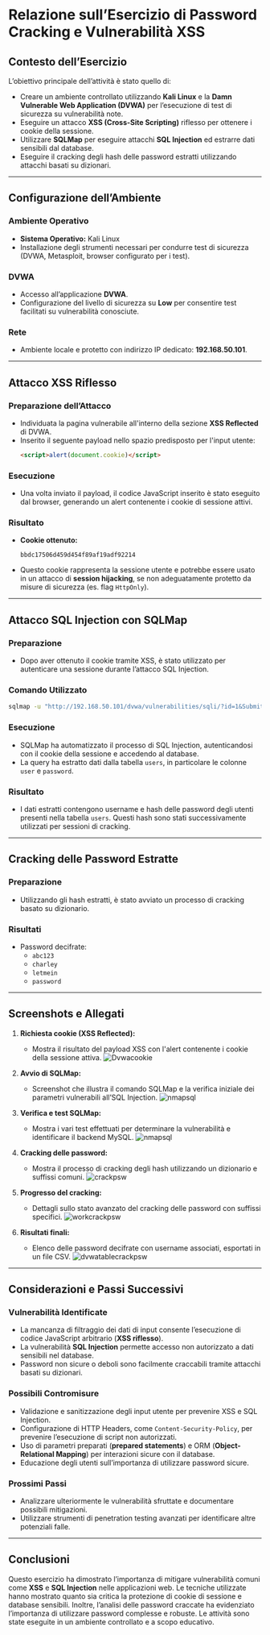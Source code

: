 
# Relazione sull’Esercizio di Password Cracking e Vulnerabilità XSS

## Contesto dell’Esercizio
L’obiettivo principale dell’attività è stato quello di:

- Creare un ambiente controllato utilizzando **Kali Linux** e la **Damn Vulnerable Web Application (DVWA)** per l’esecuzione di test di sicurezza su vulnerabilità note.
- Eseguire un attacco **XSS (Cross-Site Scripting)** riflesso per ottenere i cookie della sessione.
- Utilizzare **SQLMap** per eseguire attacchi **SQL Injection** ed estrarre dati sensibili dal database.
- Eseguire il cracking degli hash delle password estratti utilizzando attacchi basati su dizionari.

---

## Configurazione dell’Ambiente

### Ambiente Operativo
- **Sistema Operativo:** Kali Linux
- Installazione degli strumenti necessari per condurre test di sicurezza (DVWA, Metasploit, browser configurato per i test).

### DVWA
- Accesso all’applicazione **DVWA**.
- Configurazione del livello di sicurezza su **Low** per consentire test facilitati su vulnerabilità conosciute.

### Rete
- Ambiente locale e protetto con indirizzo IP dedicato: **192.168.50.101**.

---

## Attacco XSS Riflesso

### Preparazione dell’Attacco
- Individuata la pagina vulnerabile all'interno della sezione **XSS Reflected** di DVWA.
- Inserito il seguente payload nello spazio predisposto per l'input utente:
  ```html
  <script>alert(document.cookie)</script>
  ```

### Esecuzione
- Una volta inviato il payload, il codice JavaScript inserito è stato eseguito dal browser, generando un alert contenente i cookie di sessione attivi.

### Risultato
- **Cookie ottenuto:**
  ```
  bbdc17506d459d454f89af19adf92214
  ```
- Questo cookie rappresenta la sessione utente e potrebbe essere usato in un attacco di **session hijacking**, se non adeguatamente protetto da misure di sicurezza (es. flag `HttpOnly`).

---

## Attacco SQL Injection con SQLMap

### Preparazione
- Dopo aver ottenuto il cookie tramite XSS, è stato utilizzato per autenticare una sessione durante l’attacco SQL Injection.

### Comando Utilizzato
```bash
sqlmap -u "http://192.168.50.101/dvwa/vulnerabilities/sqli/?id=1&Submit=Submit" --cookie="PHPSESSID=bbdc17506d459d454f89af19adf92214; security=low" -D dvwa -T users -C user,password --dump
```

### Esecuzione
- SQLMap ha automatizzato il processo di SQL Injection, autenticandosi con il cookie della sessione e accedendo al database.
- La query ha estratto dati dalla tabella `users`, in particolare le colonne `user` e `password`.

### Risultato
- I dati estratti contengono username e hash delle password degli utenti presenti nella tabella `users`. Questi hash sono stati successivamente utilizzati per sessioni di cracking.

---

## Cracking delle Password Estratte

### Preparazione
- Utilizzando gli hash estratti, è stato avviato un processo di cracking basato su dizionario.

### Risultati
- Password decifrate:
  - `abc123`
  - `charley`
  - `letmein`
  - `password`

---

## Screenshots e Allegati

1. **Richiesta cookie (XSS Reflected):**
   - Mostra il risultato del payload XSS con l'alert contenente i cookie della sessione attiva.
   ![Dvwacookie](./Screen1.png)

2. **Avvio di SQLMap:**
   - Screenshot che illustra il comando SQLMap e la verifica iniziale dei parametri vulnerabili all’SQL Injection.
   ![nmapsql](./Screen2.png)

3. **Verifica e test SQLMap:**
   - Mostra i vari test effettuati per determinare la vulnerabilità e identificare il backend MySQL.
   ![nmapsql](./Screen3.png)

4. **Cracking delle password:**
   - Mostra il processo di cracking degli hash utilizzando un dizionario e suffissi comuni.
   ![crackpsw](./Screen4.png)

5. **Progresso del cracking:**
   - Dettagli sullo stato avanzato del cracking delle password con suffissi specifici.
   ![workcrackpsw](./Screen5.png)

6. **Risultati finali:**
   - Elenco delle password decifrate con username associati, esportati in un file CSV.
   ![dvwatablecrackpsw](./Screen6.png)

---

## Considerazioni e Passi Successivi

### Vulnerabilità Identificate
- La mancanza di filtraggio dei dati di input consente l’esecuzione di codice JavaScript arbitrario (**XSS riflesso**).
- La vulnerabilità **SQL Injection** permette accesso non autorizzato a dati sensibili nel database.
- Password non sicure o deboli sono facilmente craccabili tramite attacchi basati su dizionari.

### Possibili Contromisure
- Validazione e sanitizzazione degli input utente per prevenire XSS e SQL Injection.
- Configurazione di HTTP Headers, come `Content-Security-Policy`, per prevenire l’esecuzione di script non autorizzati.
- Uso di parametri preparati (**prepared statements**) e ORM (**Object-Relational Mapping**) per interazioni sicure con il database.
- Educazione degli utenti sull’importanza di utilizzare password sicure.

### Prossimi Passi
- Analizzare ulteriormente le vulnerabilità sfruttate e documentare possibili mitigazioni.
- Utilizzare strumenti di penetration testing avanzati per identificare altre potenziali falle.

---

## Conclusioni
Questo esercizio ha dimostrato l’importanza di mitigare vulnerabilità comuni come **XSS** e **SQL Injection** nelle applicazioni web. Le tecniche utilizzate hanno mostrato quanto sia critica la protezione di cookie di sessione e database sensibili. Inoltre, l’analisi delle password craccate ha evidenziato l’importanza di utilizzare password complesse e robuste. Le attività sono state eseguite in un ambiente controllato e a scopo educativo.
